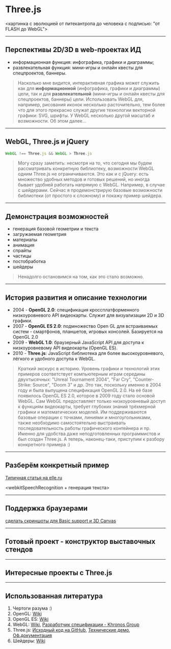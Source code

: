 # Three.js

<картинка с эволюцией от питекантропа до человека с подписью: "от FLASH до WebGL">

---

## Перспективы 2D/3D в web-проектах ИД

- информационная функция: инфографика, графики и диаграммы;
- развлекательная функция: мини-игры и онлайн квесты для спецпроектов, баннеры.

> Насколько мне видится, интерактивная графика может служить как для **информационной** (инфографика, графики и диаграммы) цели, так и для **развлекательной** (мини-игры и онлайн квесты для спецпроектов, баннеры) цели. Использовать WebGL для, например, рисования иконок несколько расточительно, тем более что для этого прекрасно служат другие технологии векторной графики: SVG, шрифты.
> У WebGL несколько другой масштаб и возможности. Об этом далее...

---

## WebGL, Three.js и jQuery

```javascript
WebGL !== Three.js && WebGL > Three.js
```

> Могу сразу заметить: несмотря на то, что сегодня мы будем рассматривать конкретную библиотеку, возможности WebGL одним Three.js не ограничиваются. Это как и с jQuery: есть множество удобных методов и готовых решений, но иногда бывает удобней работать напрямую с WebGL. Например, в случае с шейдерами.
Сейчас я продемонстрирую базовые возможности библиотеки (от простого к сложному) и покажу пример шейдера.

---

## Демонстрация возможностей

- генерация базовой геометрии и текста
- загружаемая геометрия
- материалы
- анимация
- спрайты
- частицы
- постобработка
- шейдеры

> Ненадолго остановимся на том, как это стало возможно.

---

## История развития и описание технологии

- 2004 - **OpenGL 2.0**: спецификация кроссплатформенного низкоуровневого API видеокарты. Служит для визуализации 2D и 3D графики.
- 2007 - **OpenGL ES 2.0**: подмножество Open GL для встраиваемых систем - смартфонов, планшетов, игровых консолей. Базируется на OpenGL 2.0
- 2009 - **WebGL 1.0**: браузерный JavaScript API для доступа к низкоуровневому API видеокарты (OpenGL ES).
- 2010 - **Three.js**: JavaScript библиотека для более высокоуровневого, лёгкого и удобного доступа к WebGL.

> Краткий экскурс в историю.
> Уровень графики и технологий этих примеров соответствует компьютерным играм середины двухтысячных: "Unreal Tournament 2004", "Far Cry", "Counter-Strike: Source", "Doom 3" и др. Это так, поскольку именно в 2004 году и была выпущена спецификация OpenGL 2.0. На её базе появилось OpenGL ES 2.0, которое в 2009 году стало основой WebGL.
> Сам WebGL предоставляет только низкоуровневый доступ к функциям видеокарты, требует глубоких знаний трёхмерной графики и математических моделей. Им поддерживаются базовые операции с точками, линиями и многоугольниками, также необходимо самостоятельно выстраивать последовательность работы графического контейнера и пр. Именно для удобства даже неподготовленных программистов и был создан Three.js.
> А теперь, наконец-таки, приступим к разбору конкретного примера :)

---

## Разберём конкретный пример

[Типичная статья на elle.ru](http://www.elle.ru/celebrities/znamenitosti-kotoryie-proslavilis-sluchayno/)


<webkitSpeechRecognition + генерация текста>

---

## Поддержка браузерами

[сделать скриншоты для Basic support и 3D Canvas](http://caniuse.com/#search=canvas)

---

## Готовый проект - конструктор выставочных стендов



---

## Интересные проекты с Three.js

---

## Использованная литература
1. Чертоги разума :)
2. OpenGL: [Wiki](https://en.wikipedia.org/wiki/OpenGL)
3. OpenGL ES: [Wiki](https://en.wikipedia.org/wiki/OpenGL_ES)
4. WebGL: [Wiki](https://en.wikipedia.org/wiki/WebGL), [Разработчик спецификации - Khronos Group](https://www.khronos.org/webgl/)
5. Three.js: [Исходный код на GitHub](https://github.com/mrdoob/three.js), [Технические демо](http://threejs.org/examples/), [Оф.документация](http://mrdoob.github.io/three.js/docs/)
6. Шейдеры: [Wiki](https://en.wikipedia.org/wiki/Shader)